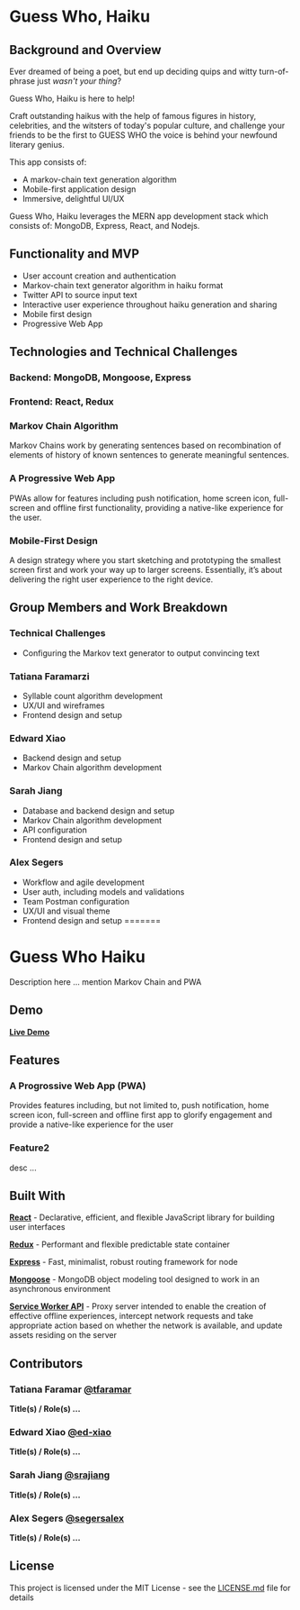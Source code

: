 # Guess Who, Haiku

## Background and Overview

Ever dreamed of being a poet, but end up deciding quips and witty turn-of-phrase just _wasn't your thing_?

Guess Who, Haiku is here to help! 

Craft outstanding haikus with the help of famous figures in history, celebrities, and the witsters of today's popular culture, and challenge your friends to be the first to GUESS WHO the voice is behind your newfound literary genius. 

This app consists of:

* A markov-chain text generation algorithm
* Mobile-first application design
* Immersive, delightful UI/UX

Guess Who, Haiku leverages the MERN app development stack which consists of: MongoDB, Express, React, and Nodejs.

## Functionality and MVP

* User account creation and authentication
* Markov-chain text generator algorithm in haiku format
* Twitter API to source input text
* Interactive user experience throughout haiku generation and sharing
* Mobile first design
* Progressive Web App

## Technologies and Technical Challenges

### Backend: MongoDB, Mongoose, Express

### Frontend: React, Redux

### Markov Chain Algorithm
Markov Chains work by generating sentences based on recombination of elements of history of known sentences to generate meaningful sentences.

### A Progressive Web App
PWAs allow for features including push notification, home screen icon, full-screen and offline first functionality, providing a native-like experience for the user.

### Mobile-First Design
A design strategy where you start sketching and prototyping the smallest screen first and work your way up to larger screens. Essentially, it’s about delivering the right user experience to the right device.

## Group Members and Work Breakdown

### Technical Challenges
- Configuring the  Markov text generator to output convincing text

### Tatiana Faramarzi

* Syllable count algorithm development
* UX/UI and wireframes
* Frontend design and setup

### Edward Xiao

* Backend design and setup
* Markov Chain algorithm development

### Sarah Jiang

* Database and backend design and setup
* Markov Chain algorithm development
* API configuration
* Frontend design and setup

### Alex Segers

* Workflow and agile development
* User auth, including models and validations
* Team Postman configuration
* UX/UI and visual theme
* Frontend design and setup
=======
# Guess Who Haiku

Description here ... mention Markov Chain and PWA

## Demo
**[Live Demo](https://<heroku-url>)**


## Features

### A Progrossive Web App (PWA)

Provides features including, but not limited to, push notification, home screen icon, full-screen and offline first app to glorify engagement and provide a native-like experience for the user


### Feature2

desc ...


## Built With

**[React](https://www.npmjs.com/package/react)** - Declarative, efficient, and flexible JavaScript library for building user interfaces

**[Redux](https://www.npmjs.com/package/redux)** - Performant and flexible predictable state container

**[Express](https://www.npmjs.com/package/express)** - Fast, minimalist, robust routing framework for node

**[Mongoose](https://www.npmjs.com/package/mongoose)** - MongoDB object modeling tool designed to work in an asynchronous environment

**[Service Worker API](https://developer.mozilla.org/en-US/docs/Web/API/Service_Worker_API)** - Proxy server intended to enable the creation of effective offline experiences, intercept network requests and take appropriate action based on whether the network is available, and update assets residing on the server

## Contributors

### Tatiana Faramar [@tfaramar](https://github.com/tfaramar/)

**Title(s) / Role(s) ...**

### Edward Xiao [@ed-xiao](https://github.com/ed-xiao/)

**Title(s) / Role(s) ...**

### Sarah Jiang [@srajiang](https://github.com/srajiang/)

**Title(s) / Role(s) ...**

### Alex Segers [@segersalex](https://github.com/segersalex/)

**Title(s) / Role(s) ...**

## License

This project is licensed under the MIT License - see the [LICENSE.md](https://github.com/segersalex/guess-who-haiku/LICENSE.md) file for details
